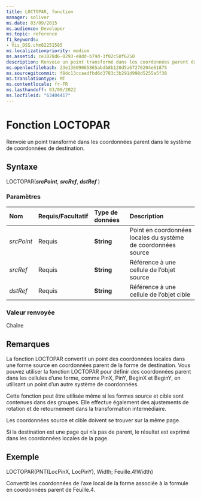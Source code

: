 ```yaml
---
title: LOCTOPAR, fonction
manager: soliver
ms.date: 03/09/2015
ms.audience: Developer
ms.topic: reference
f1_keywords:
- Vis_DSS.chm82251585
ms.localizationpriority: medium
ms.assetid: ce1028d6-0293-e8dd-b79d-3f02c50f6250
description: Renvoie un point transformé dans les coordonnées parent dans le système de coordonnées de destination.
ms.openlocfilehash: 23e13609065865abdb8b120d5a67276204e61875
ms.sourcegitcommit: f8dc13ccaadfbd6d3783c3b291d998d5255a5f38
ms.translationtype: MT
ms.contentlocale: fr-FR
ms.lasthandoff: 03/09/2022
ms.locfileid: "63404417"
---
```

# <a name="loctopar-function"></a>Fonction LOCTOPAR

Renvoie un point transformé dans les coordonnées parent dans le système de coordonnées de destination.
  
## <a name="syntax"></a>Syntaxe

LOCTOPAR(**_srcPoint_**, **_srcRef_**, **_dstRef_** )
  
### <a name="parameters"></a>Paramètres

|**Nom**|**Requis/Facultatif**|**Type de données**|**Description**|
|:-----|:-----|:-----|:-----|
| _srcPoint_ <br/> |Requis  <br/> |**String** <br/> | Point en coordonnées locales du système de coordonnées source |
| _srcRef_ <br/> |Requis  <br/> |**String** <br/> | Référence à une cellule de l’objet source |
| _dstRef_ <br/> |Requis  <br/> |**String** <br/> | Référence à une cellule de l’objet cible |

### <a name="return-value"></a>Valeur renvoyée

Chaîne
  
## <a name="remarks"></a>Remarques

La fonction LOCTOPAR convertit un point des coordonnées locales dans une forme source en coordonnées parent de la forme de destination. Vous pouvez utiliser la fonction LOCTOPAR pour définir des coordonnées parent dans les cellules d’une forme, comme PinX, PinY, BeginX et BeginY, en utilisant un point d’un autre système de coordonnées.
  
Cette fonction peut être utilisée même si les formes source et cible sont contenues dans des groupes. Elle effectue également des ajustements de rotation et de retournement dans la transformation intermédiaire.
  
Les coordonnées source et cible doivent se trouver sur la même page.
  
Si la destination est une page qui n’a pas de parent, le résultat est exprimé dans les coordonnées locales de la page.
  
## <a name="example"></a>Exemple

LOCTOPAR(PNT(LocPinX, LocPinY), Width; Feuille.4!Width)
  
Convertit les coordonnées de l’axe local de la forme associée à la formule en coordonnées parent de Feuille.4.
  